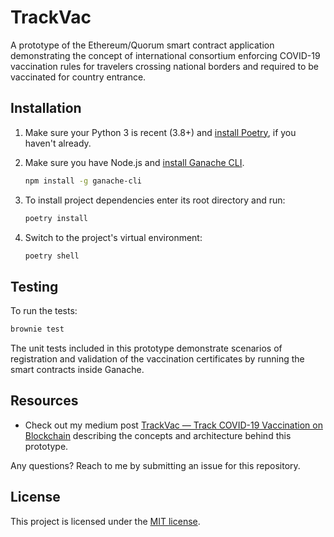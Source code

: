 # TrackVac

A prototype of the Ethereum/Quorum smart contract application demonstrating the concept of international consortium enforcing COVID-19 vaccination rules for travelers crossing national borders and required to be vaccinated for country entrance.

## Installation

1. Make sure your Python 3 is recent (3.8+) and [install Poetry](https://python-poetry.org/docs/#installation), if you haven't already.

2. Make sure you have Node.js and [install Ganache CLI](https://www.npmjs.com/package/ganache-cli).
   ```bash
   npm install -g ganache-cli
   ```

3. To install project dependencies enter its root directory and run:
   ```bash
   poetry install
   ```
   
4. Switch to the project's virtual environment:
   ```bash
   poetry shell
   ```

## Testing

To run the tests:

```bash
brownie test
```

The unit tests included in this prototype demonstrate scenarios of registration and validation of the vaccination certificates by running the smart contracts inside Ganache.

## Resources

* Check out my medium post [TrackVac — Track COVID-19 Vaccination on Blockchain](https://medium.com/techtale/trackvac-track-covid-19-vaccination-on-blockchain-bb0d492d66d4) describing the concepts and architecture behind this prototype.


Any questions? Reach to me by submitting an issue for this repository.

## License

This project is licensed under the [MIT license](LICENSE).
